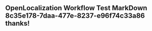 <properties
ms.topic="hero-topic"
ms.test1="hero-topic"
ms.test2="test"/>

## OpenLocalization Workflow Test MarkDown 8c35e178-7daa-477e-8237-e96f74c33a86 thanks!
